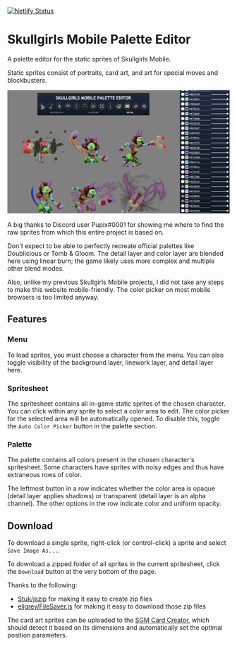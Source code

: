 [![Netlify Status](https://api.netlify.com/api/v1/badges/5eb98648-c7fd-4ff8-a404-fe3d10938f26/deploy-status)](https://app.netlify.com/sites/sgmpalette/deploys)

# Skullgirls Mobile Palette Editor

A palette editor for the static sprites of Skullgirls Mobile.

Static sprites consist of portraits, card art, and art for special moves and blockbusters.

<img src="sample.png">

A big thanks to Discord user Pupix#0001 for showing me where to find the raw sprites from which this entire project is based on.

Don't expect to be able to perfectly recreate official palettes like Doublicious or Tomb & Gloom. The detail layer and color layer are blended here using linear burn; the game likely uses more complex and multiple other blend modes.

Also, unlike my previous Skullgirls Mobile projects, I did not take any steps to make this website mobile-friendly. The color picker on most mobile browsers is too limited anyway.

## Features

### Menu

To load sprites, you must choose a character from the menu.
You can also toggle visibility of the background layer, linework layer, and detail layer here.

### Spritesheet

The spritesheet contains all in-game static sprites of the chosen character.
You can click within any sprite to select a color area to edit.
The color picker for the selected area will be automatically opened.
To disable this, toggle the `Auto Color Picker` button in the palette section.

### Palette

The palette contains all colors present in the chosen character's spritesheet.
Some characters have sprites with noisy edges and thus have extraneous rows of color.

The leftmost button in a row indicates whether the color area is opaque (detail layer applies shadows) or transparent (detail layer is an alpha channel).
The other options in the row indicate color and uniform opacity.

## Download

To download a single sprite, right-click (or control-click) a sprite and select `Save Image As...`.

To download a zipped folder of all sprites in the current spritesheet, click the `Download` button at the very bottom of the page.

Thanks to the following:

* [Stuk/jszip](https://github.com/Stuk/jszip) for making it easy to create zip files
* [eligrey/FileSaver.js](https://github.com/eligrey/FileSaver.js) for making it easy to download those zip files

The card art sprites can be uploaded to the [SGM Card Creator](https://github.com/Krazete/sgmcard), which should detect it based on its dimensions and automatically set the optimal position parameters.
